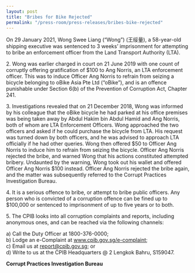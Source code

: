 ```yaml
---
layout: post
title: "Bribes for Bike Rejected"
permalink: "/press-room/press-releases/bribes-bike-rejected"
---
```

On 29 January 2021, Wong Swee Liang (“Wong”) (王绥量), a 58-year-old shipping executive was sentenced to 3 weeks’ imprisonment for attempting to bribe an enforcement officer from the Land Transport Authority (LTA).

2\.        Wong was earlier charged in court on 21 June 2019 with one count of corruptly offering gratification of $100 to Ang Norris, an LTA enforcement officer. This was to induce Officer Ang Norris to refrain from seizing a bicycle belonging to oBike Asia Pte Ltd (“oBike”), and is an offence punishable under Section 6(b) of the Prevention of Corruption Act, Chapter 241.

3\.        Investigations revealed that on 21 December 2018, Wong was informed by his colleague that the oBike bicycle he had parked at his office premises was being taken away by Abdul Hakim bin Abdul Hamid and Ang Norris, both of whom are LTA Enforcement Officers. Wong approached the two officers and asked if he could purchase the bicycle from LTA. His request was turned down by both officers, and he was advised to approach LTA officially if he had other queries. Wong then offered $50 to Officer Ang Norris to induce him to refrain from seizing the bicycle. Officer Ang Norris rejected the bribe, and warned Wong that his actions constituted attempted bribery. Undaunted by the warning, Wong took out his wallet and offered Officer Ang Norris $100 instead. Officer Ang Norris rejected the bribe again, and the matter was subsequently referred to the Corrupt Practices Investigation Bureau.

4\.        It is a serious offence to bribe, or attempt to bribe public officers. Any person who is convicted of a corruption offence can be fined up to $100,000 or sentenced to imprisonment of up to five years or to both. 

5\.        The CPIB looks into all corruption complaints and reports, including anonymous ones, and can be reached via the following channels:

a) Call the Duty Officer at 1800-376-0000;<br />
b) Lodge an e-Complaint at <a href="https://www.cpib.gov.sg/e-complaint"><span style="color: #0066cc;">www.cpib.gov.sg/e-complaint</span></a>;<br />
c) Email us at <a class="spamspan" href="mailto:report@cpib.gov.sg">report@cpib.gov.sg</a>; or<br />
d) Write to us at the CPIB Headquarters @ 2 Lengkok Bahru, S159047.

**Corrupt Practices Investigation Bureau**
